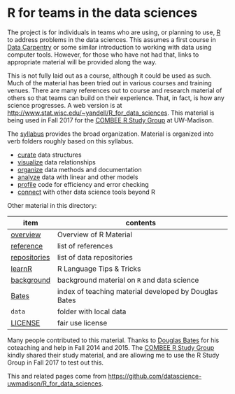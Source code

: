 # R for teams in the data sciences

The project is for individuals in teams who are using, or planning to use, [R](http://r-project.org) to address problems in the data sciences. This assumes a first course in [Data Carpentry](http://datacarpentry.org) or some similar introduction to working with data using computer tools. However, for those who have not had that, links to appropriate material will be provided along the way.

This is not fully laid out as a course, although it could be used as such. Much of the material has been tried out in various courses and training venues. There are many references out to course and research material of others so that teams can build on their experience. That, in fact, is how any science progresses. A web version is at 
<http://www.stat.wisc.edu/~yandell/R_for_data_sciences>. This material is being used in Fall 2017 for the [COMBEE R Study Group](https://github.com/ComBEE-UW-Madison/RStudyGroup#combee-r-study-group--uw-madison) at UW-Madison.

The [syllabus](syllabus.html) provides the broad organization. Material is organized into verb folders roughly based on this syllabus. 

- [curate](curate/README.html) data structures
- [visualize](visualize/README.html) data relationships
- [organize](organize/README.html) data methods and documentation
- [analyze](analyze/README.html) data with linear and other models
- [profile](profile/README.html) code for efficiency and error checking
- [connect](connect/README.html) with other data science tools beyond R


Other material in this directory:

item          | contents
------------- | -----------------
[overview](overview.html) | Overview of R Material
[reference](reference.html) | list of references
[repositories](repositories.html) | list of data repositories
[learnR](learnR.html) | R Language Tips & Tricks
[background](background.html) | background material on `R` and data science
[Bates](Bates.html) | index of teaching material developed by Douglas Bates
`data` | folder with local data
[LICENSE](LICENSE) | fair use license

Many people contributed to this material. Thanks to [Douglas Bates](https://github.com/dmbates/) for his coteaching and help in Fall 2014 and 2015. The [COMBEE R Study Group](https://github.com/ComBEE-UW-Madison/RStudyGroup#combee-r-study-group--uw-madison) kindly shared their study material, and are allowing me to use the R Study Group in Fall 2017 to test out this.

This and related pages come from <https://github.com/datascience-uwmadison/R_for_data_sciences>.
